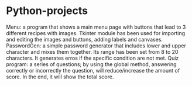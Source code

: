 # Python-projects
Menu: a program that shows a main menu page with buttons that lead to 3 different recipes with images. Tkinter module has been used for importing and editing the images and buttons, adding labels and canvases.
PasswordGen: a simple password generator that includes lower and upper character and mixes them together. Its range has been set from 8 to 20 characters. It generates erros if the specific condition are not met.
Quiz program: a series of questions; by using the global method, answering correctly or incorrectly the question, will reduce/increase the amount of score. In the end, it will show the total score. 
